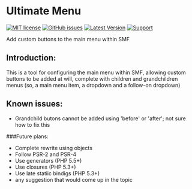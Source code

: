 # Ultimate Menu
[![MIT license](http://img.shields.io/badge/license-MIT-009999.svg)](http://opensource.org/licenses/MIT)
[![GitHub issues](https://img.shields.io/github/issues/live627/smf-ultimate-menu.svg)](https://github.com/live627/smf-ultimate-menu/issues)
[![Latest Version](https://img.shields.io/github/release/live627/smf-ultimate-menu.svg)](https://github.com/live627/smf-ultimate-menu/releases) [![Support](https://supporter.60devs.com/api/b/axlsj1o8o0amepfrr5eqlcjza)](https://supporter.60devs.com/give/axlsj1o8o0amepfrr5eqlcjza)

Add custom buttons to the main menu within SMF
## Introduction:
This is a tool for configuring the main menu within SMF, allowing custom buttons to be added at will, complete with children and grandchildren menus (so, a main menu item, a dropdown and a follow-on dropdown)

## Known issues:
-  Grandchild butons cannot be added using 'before'  or 'after'; not sure how to fix this

###Future plans:
-  Complete rewrite using objects
-  Follow PSR-2 and PSR-4
-  Use generators (PHP 5.5+)
-  Use closures (PHP 5.3+)
-  Use late statiic bindigs (PHP 5.3+)
-  any suggestion that would come up in the topic
